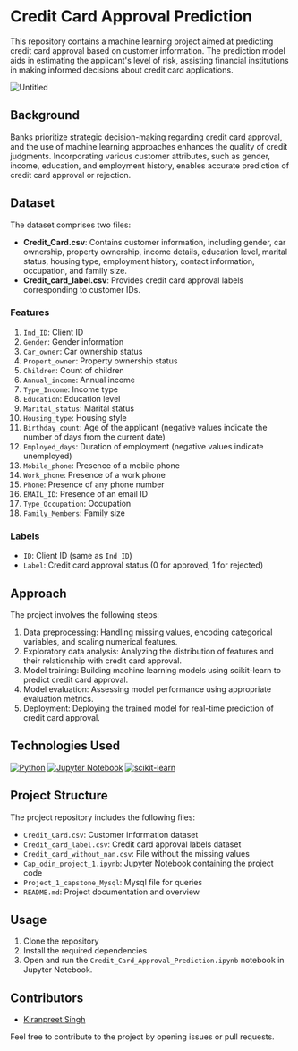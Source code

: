# Credit Card Approval Prediction

This repository contains a machine learning project aimed at predicting credit card approval based on customer information. The prediction model aids in estimating the applicant's level of risk, assisting financial institutions in making informed decisions about credit card applications.

![Untitled](https://github.com/Kiranpreetsingh/Data_science/assets/55728235/cadaacb4-371c-4848-995d-687727020f03)

## Background

Banks prioritize strategic decision-making regarding credit card approval, and the use of machine learning approaches enhances the quality of credit judgments. Incorporating various customer attributes, such as gender, income, education, and employment history, enables accurate prediction of credit card approval or rejection.

## Dataset

The dataset comprises two files:

- **Credit_Card.csv**: Contains customer information, including gender, car ownership, property ownership, income details, education level, marital status, housing type, employment history, contact information, occupation, and family size.
- **Credit_card_label.csv**: Provides credit card approval labels corresponding to customer IDs.

### Features

1. `Ind_ID`: Client ID
2. `Gender`: Gender information
3. `Car_owner`: Car ownership status
4. `Propert_owner`: Property ownership status
5. `Children`: Count of children
6. `Annual_income`: Annual income
7. `Type_Income`: Income type
8. `Education`: Education level
9. `Marital_status`: Marital status
10. `Housing_type`: Housing style
11. `Birthday_count`: Age of the applicant (negative values indicate the number of days from the current date)
12. `Employed_days`: Duration of employment (negative values indicate unemployed)
13. `Mobile_phone`: Presence of a mobile phone
14. `Work_phone`: Presence of a work phone
15. `Phone`: Presence of any phone number
16. `EMAIL_ID`: Presence of an email ID
17. `Type_Occupation`: Occupation
18. `Family_Members`: Family size

### Labels

- `ID`: Client ID (same as `Ind_ID`)
- `Label`: Credit card approval status (0 for approved, 1 for rejected)

## Approach

The project involves the following steps:

1. Data preprocessing: Handling missing values, encoding categorical variables, and scaling numerical features.
2. Exploratory data analysis: Analyzing the distribution of features and their relationship with credit card approval.
3. Model training: Building machine learning models using scikit-learn to predict credit card approval.
4. Model evaluation: Assessing model performance using appropriate evaluation metrics.
5. Deployment: Deploying the trained model for real-time prediction of credit card approval.

## Technologies Used

[![Python](https://upload.wikimedia.org/wikipedia/commons/c/c3/Python-logo-notext.svg)](https://www.python.org/)
[![Jupyter Notebook](https://upload.wikimedia.org/wikipedia/commons/3/38/Jupyter_logo.svg)](https://jupyter.org/)
[![scikit-learn](https://upload.wikimedia.org/wikipedia/commons/0/05/Scikit_learn_logo_small.svg)](https://scikit-learn.org/)


## Project Structure

The project repository includes the following files:

- `Credit_Card.csv`: Customer information dataset
- `Credit_card_label.csv`: Credit card approval labels dataset
- `Credit_card_without_nan.csv`: File without the missing values
- `Cap_odin_project_1.ipynb`: Jupyter Notebook containing the project code
- `Project_1_capstone_Mysql`: Mysql file for queries
- `README.md`: Project documentation and overview

## Usage

1. Clone the repository
2. Install the required dependencies
3. Open and run the `Credit_Card_Approval_Prediction.ipynb` notebook in Jupyter Notebook.

## Contributors

- [Kiranpreet Singh](https://github.com/Kiranpreetsingh)

Feel free to contribute to the project by opening issues or pull requests.




